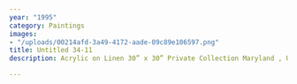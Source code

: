 ```yaml
---
year: "1995"
category: Paintings
images:
- "/uploads/00214afd-3a49-4172-aade-09c89e106597.png"
title: Untitled 34-11
description: Acrylic on Linen 30” x 30” Private Collection Maryland , USA

---
```

